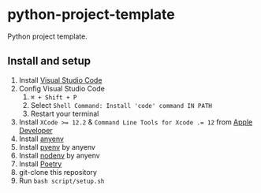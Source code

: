 # python-project-template

Python project template.

## Install and setup

1. Install [Visual Studio Code](https://azure.microsoft.com/ja-jp/products/visual-studio-code/)
2. Config Visual Studio Code
    1. `⌘ + Shift + P`
    2. Select `Shell Command: Install 'code' command IN PATH`
    3. Restart your terminal
3. Install `XCode >= 12.2` & `Command Line Tools for Xcode .= 12` from [Apple Developer](https://developer.apple.com/download/more/?=xcode)
4. Install [anyenv](https://github.com/anyenv/anyenv)
5. Install [pyenv](https://github.com/pyenv/pyenv) by anyenv
6. Install [nodenv](https://github.com/nodenv/nodenv) by anyenv
7. Install [Poetry](https://github.com/python-poetry/poetry)
8. git-clone this repository
9. Run `bash script/setup.sh`
